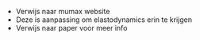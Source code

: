 - Verwijs naar mumax website
- Deze is aanpassing om elastodynamics erin te krijgen 
- Verwijs naar paper voor meer info


